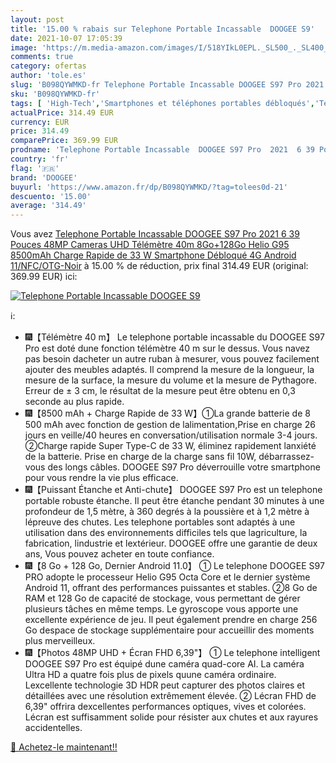 ```yaml
---
layout: post
title: '15.00 % rabais sur Telephone Portable Incassable  DOOGEE S9'
date: 2021-10-07 17:05:39
image: 'https://m.media-amazon.com/images/I/518YIkL0EPL._SL500_._SL400_.jpg'
comments: true
category: ofertas
author: 'tole.es'
slug: 'B098QYWMKD-fr Telephone Portable Incassable DOOGEE S97 Pro 2021 6 39...'
sku: 'B098QYWMKD-fr'
tags: [ 'High-Tech','Smartphones et téléphones portables débloqués','Téléphones portables et accessoires','doogee', ]
actualPrice: 314.49 EUR
currency: EUR
price: 314.49
comparePrice: 369.99 EUR
prodname: 'Telephone Portable Incassable  DOOGEE S97 Pro  2021  6 39 Pouces  48MP Cameras UHD  Télémètre 40m  8Go+128Go Helio G95  8500mAh Charge Rapide de 33 W  Smartphone Débloqué 4G  Android 11/NFC/OTG-Noir'
country: 'fr'
flag: '🇫🇷'
brand: 'DOOGEE'
buyurl: 'https://www.amazon.fr/dp/B098QYWMKD/?tag=tolees0d-21'
descuento: '15.00'
average: '314.49'
---
```


Vous avez [Telephone Portable Incassable  DOOGEE S97 Pro  2021  6 39 Pouces  48MP Cameras UHD  Télémètre 40m  8Go+128Go Helio G95  8500mAh Charge Rapide de 33 W  Smartphone Débloqué 4G  Android 11/NFC/OTG-Noir](https://www.amazon.fr/dp/B098QYWMKD/?tag=tolees0d-21)  à  15.00 % de réduction, prix final  314.49 EUR (original: 369.99 EUR) ici:

[![Telephone Portable Incassable  DOOGEE S9](https://m.media-amazon.com/images/I/518YIkL0EPL._SL500_._SL400_.jpg)](https://www.amazon.fr/dp/B098QYWMKD/?tag=tolees0d-21)

ℹ️:

- 🎆【Télémètre 40 m】 Le telephone portable incassable du DOOGEE S97 Pro est doté dune fonction télémètre 40 m sur le dessus. Vous navez pas besoin dacheter un autre ruban à mesurer, vous pouvez facilement ajouter des meubles adaptés. Il comprend la mesure de la longueur, la mesure de la surface, la mesure du volume et la mesure de Pythagore. Erreur de ± 3 cm, le résultat de la mesure peut être obtenu en 0,3 seconde au plus rapide.
- 🎆【8500 mAh + Charge Rapide de 33 W】①La grande batterie de 8 500 mAh avec fonction de gestion de lalimentation,Prise en charge 26 jours en veille/40 heures en conversation/utilisation normale 3-4 jours. ②Charge rapide Super Type-C de 33 W, éliminez rapidement lanxiété de la batterie. Prise en charge de la charge sans fil 10W, débarrassez-vous des longs câbles. DOOGEE S97 Pro déverrouille votre smartphone pour vous rendre la vie plus efficace.
- 🎆【Puissant Étanche et Anti-chute】 DOOGEE S97 Pro est un telephone portable robuste étanche. Il peut être étanche pendant 30 minutes à une profondeur de 1,5 mètre, à 360 degrés à la poussière et à 1,2 mètre à lépreuve des chutes. Les telephone portables sont adaptés à une utilisation dans des environnements difficiles tels que lagriculture, la fabrication, lindustrie et lextérieur. DOOGEE offre une garantie de deux ans, Vous pouvez acheter en toute confiance.
- 🎆【8 Go + 128 Go, Dernier Android 11.0】 ① Le telephone DOOGEE S97 PRO adopte le processeur Helio G95 Octa Core et le dernier système Android 11, offrant des performances puissantes et stables. ②8 Go de RAM et 128 Go de capacité de stockage, vous permettant de gérer plusieurs tâches en même temps. Le gyroscope vous apporte une excellente expérience de jeu. Il peut également prendre en charge 256 Go despace de stockage supplémentaire pour accueillir des moments plus merveilleux.
- 🎆【Photos 48MP UHD + Écran FHD 6,39"】 ① Le telephone intelligent DOOGEE S97 Pro est équipé dune caméra quad-core AI. La caméra Ultra HD a quatre fois plus de pixels quune caméra ordinaire. Lexcellente technologie 3D HDR peut capturer des photos claires et détaillées avec une résolution extrêmement élevée. ② Lécran FHD de 6,39" offrira dexcellentes performances optiques, vives et colorées. Lécran est suffisamment solide pour résister aux chutes et aux rayures accidentelles.

[🛒 Achetez-le maintenant!!](https://www.amazon.fr/dp/B098QYWMKD/?tag=tolees0d-21)
